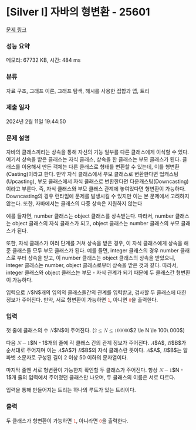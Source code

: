 # [Silver I] 자바의 형변환 - 25601 

[문제 링크](https://www.acmicpc.net/problem/25601) 

### 성능 요약

메모리: 67732 KB, 시간: 484 ms

### 분류

자료 구조, 그래프 이론, 그래프 탐색, 해시를 사용한 집합과 맵, 트리

### 제출 일자

2024년 2월 11일 19:44:50

### 문제 설명

<p>자바의 클래스끼리는 상속을 통해 자신의 기능 일부를 다른 클래스에게 이식할 수 있다. 여기서 상속을 받은 클래스는 자식 클래스, 상속을 한 클래스는 부모 클래스가 된다. 클래스를 이용해서 만든 객체는 다른 클래스로 형태를 변환할 수 있는데, 이를 형변환(Casting)이라고 한다. 만약 자식 클래스에서 부모 클래스로 변환한다면 업캐스팅(Upcasting), 부모 클래스에서 자식 클래스로 변환한다면 다운캐스팅(Downcasting) 이라고 부른다. 즉, 자식 클래스와 부모 클래스 관계에 놓여있다면 형변환이 가능하다. Downcasting의 경우 런타임에 문제를 발생시킬 수 있지만 이는 본 문제에서 고려하지 않는다. 또한, 자바에서는 클래스의 다중 상속은 지원하지 않는다</p>

<p>예를 들자면, number 클래스는 object 클래스를 상속받는다. 따라서, number 클래스는 object 클래스의 자식 클래스가 되고, object 클래스는 number 클래스의 부모 클래스가 된다.</p>

<p>또한, 자식 클래스가 여러 단계를 거쳐 상속을 받은 경우, 이 자식 클래스에게 상속을 해준 클래스들 모두 부모 클래스가 된다. 예를 들면, integer 클래스의 경우 number 클래스로 부터 상속을 받고, 이 number 클래스는 object 클래스의 상속을 받았으니, integer 클래스는 number, object 클래스로부터 상속을 받은 것과 같다. 따라서, integer 클래스와 object 클래스는 부모 - 자식 관계가 되기 때문에 두 클래스간 형변환이 가능하다.</p>

<p>입력으로 <mjx-container class="MathJax" jax="CHTML" style="font-size: 99.9%; position: relative;"><mjx-math class="MJX-TEX" aria-hidden="true"><mjx-mi class="mjx-i"><mjx-c class="mjx-c1D441 TEX-I"></mjx-c></mjx-mi></mjx-math><mjx-assistive-mml unselectable="on" display="inline"><math xmlns="http://www.w3.org/1998/Math/MathML"><mi>N</mi></math></mjx-assistive-mml><span aria-hidden="true" class="no-mathjax mjx-copytext">$N$</span></mjx-container>개의 임의의 클래스들간의 관계를 입력받고, 검사할 두 클래스에 대한 정보가 주어진다. 만약, 서로 형변환이 가능하면 <span style="color:#e74c3c;"><code>1</code></span>, 아니면 <span style="color:#e74c3c;"><code>0</code></span>을 출력한다.</p>

### 입력 

 <p>첫 줄에 클래스의 수 <mjx-container class="MathJax" jax="CHTML" style="font-size: 99.9%; position: relative;"><mjx-math class="MJX-TEX" aria-hidden="true"><mjx-mi class="mjx-i"><mjx-c class="mjx-c1D441 TEX-I"></mjx-c></mjx-mi></mjx-math><mjx-assistive-mml unselectable="on" display="inline"><math xmlns="http://www.w3.org/1998/Math/MathML"><mi>N</mi></math></mjx-assistive-mml><span aria-hidden="true" class="no-mathjax mjx-copytext">$N$</span></mjx-container>이 주어진다. (<mjx-container class="MathJax" jax="CHTML" style="font-size: 99.9%; position: relative;"><mjx-math class="MJX-TEX" aria-hidden="true"><mjx-mn class="mjx-n"><mjx-c class="mjx-c32"></mjx-c></mjx-mn><mjx-mo class="mjx-n" space="4"><mjx-c class="mjx-c2264"></mjx-c></mjx-mo><mjx-mi class="mjx-i" space="4"><mjx-c class="mjx-c1D441 TEX-I"></mjx-c></mjx-mi><mjx-mo class="mjx-n" space="4"><mjx-c class="mjx-c2264"></mjx-c></mjx-mo><mjx-mn class="mjx-n" space="4"><mjx-c class="mjx-c31"></mjx-c><mjx-c class="mjx-c30"></mjx-c><mjx-c class="mjx-c30"></mjx-c></mjx-mn><mjx-mtext class="mjx-n"><mjx-c class="mjx-cA0"></mjx-c></mjx-mtext><mjx-mn class="mjx-n"><mjx-c class="mjx-c30"></mjx-c><mjx-c class="mjx-c30"></mjx-c><mjx-c class="mjx-c30"></mjx-c></mjx-mn></mjx-math><mjx-assistive-mml unselectable="on" display="inline"><math xmlns="http://www.w3.org/1998/Math/MathML"><mn>2</mn><mo>≤</mo><mi>N</mi><mo>≤</mo><mn>100</mn><mtext> </mtext><mn>000</mn></math></mjx-assistive-mml><span aria-hidden="true" class="no-mathjax mjx-copytext">$2 \le N \le 100\ 000$</span></mjx-container>)</p>

<p>다음 <mjx-container class="MathJax" jax="CHTML" style="font-size: 99.9%; position: relative;"><mjx-math class="MJX-TEX" aria-hidden="true"><mjx-mi class="mjx-i"><mjx-c class="mjx-c1D441 TEX-I"></mjx-c></mjx-mi><mjx-mo class="mjx-n" space="3"><mjx-c class="mjx-c2212"></mjx-c></mjx-mo><mjx-mn class="mjx-n" space="3"><mjx-c class="mjx-c31"></mjx-c></mjx-mn></mjx-math><mjx-assistive-mml unselectable="on" display="inline"><math xmlns="http://www.w3.org/1998/Math/MathML"><mi>N</mi><mo>−</mo><mn>1</mn></math></mjx-assistive-mml><span aria-hidden="true" class="no-mathjax mjx-copytext">$N - 1$</span></mjx-container>개의 줄에 각 클래스 간의 관계 정보가 주어진다. <mjx-container class="MathJax" jax="CHTML" style="font-size: 99.9%; position: relative;"><mjx-math class="MJX-TEX" aria-hidden="true"><mjx-mi class="mjx-i"><mjx-c class="mjx-c1D434 TEX-I"></mjx-c></mjx-mi></mjx-math><mjx-assistive-mml unselectable="on" display="inline"><math xmlns="http://www.w3.org/1998/Math/MathML"><mi>A</mi></math></mjx-assistive-mml><span aria-hidden="true" class="no-mathjax mjx-copytext">$A$</span></mjx-container>, <mjx-container class="MathJax" jax="CHTML" style="font-size: 99.9%; position: relative;"><mjx-math class="MJX-TEX" aria-hidden="true"><mjx-mi class="mjx-i"><mjx-c class="mjx-c1D435 TEX-I"></mjx-c></mjx-mi></mjx-math><mjx-assistive-mml unselectable="on" display="inline"><math xmlns="http://www.w3.org/1998/Math/MathML"><mi>B</mi></math></mjx-assistive-mml><span aria-hidden="true" class="no-mathjax mjx-copytext">$B$</span></mjx-container>가 순서대로 주어지며 이는 <mjx-container class="MathJax" jax="CHTML" style="font-size: 99.9%; position: relative;"><mjx-math class="MJX-TEX" aria-hidden="true"><mjx-mi class="mjx-i"><mjx-c class="mjx-c1D434 TEX-I"></mjx-c></mjx-mi></mjx-math><mjx-assistive-mml unselectable="on" display="inline"><math xmlns="http://www.w3.org/1998/Math/MathML"><mi>A</mi></math></mjx-assistive-mml><span aria-hidden="true" class="no-mathjax mjx-copytext">$A$</span></mjx-container>가 <mjx-container class="MathJax" jax="CHTML" style="font-size: 99.9%; position: relative;"><mjx-math class="MJX-TEX" aria-hidden="true"><mjx-mi class="mjx-i"><mjx-c class="mjx-c1D435 TEX-I"></mjx-c></mjx-mi></mjx-math><mjx-assistive-mml unselectable="on" display="inline"><math xmlns="http://www.w3.org/1998/Math/MathML"><mi>B</mi></math></mjx-assistive-mml><span aria-hidden="true" class="no-mathjax mjx-copytext">$B$</span></mjx-container>의 자식 클래스란 뜻이다. <mjx-container class="MathJax" jax="CHTML" style="font-size: 99.9%; position: relative;"><mjx-math class="MJX-TEX" aria-hidden="true"><mjx-mi class="mjx-i"><mjx-c class="mjx-c1D434 TEX-I"></mjx-c></mjx-mi></mjx-math><mjx-assistive-mml unselectable="on" display="inline"><math xmlns="http://www.w3.org/1998/Math/MathML"><mi>A</mi></math></mjx-assistive-mml><span aria-hidden="true" class="no-mathjax mjx-copytext">$A$</span></mjx-container>, <mjx-container class="MathJax" jax="CHTML" style="font-size: 99.9%; position: relative;"><mjx-math class="MJX-TEX" aria-hidden="true"><mjx-mi class="mjx-i"><mjx-c class="mjx-c1D435 TEX-I"></mjx-c></mjx-mi></mjx-math><mjx-assistive-mml unselectable="on" display="inline"><math xmlns="http://www.w3.org/1998/Math/MathML"><mi>B</mi></math></mjx-assistive-mml><span aria-hidden="true" class="no-mathjax mjx-copytext">$B$</span></mjx-container>는 알파벳 소문자로 구성된 길이 2 이상 50 이하의 문자열이다.</p>

<p>마지막 줄엔 서로 형변환이 가능한지 확인할 두 클래스가 주어진다. 항상 <mjx-container class="MathJax" jax="CHTML" style="font-size: 99.9%; position: relative;"><mjx-math class="MJX-TEX" aria-hidden="true"><mjx-mi class="mjx-i"><mjx-c class="mjx-c1D441 TEX-I"></mjx-c></mjx-mi><mjx-mo class="mjx-n" space="3"><mjx-c class="mjx-c2212"></mjx-c></mjx-mo><mjx-mn class="mjx-n" space="3"><mjx-c class="mjx-c31"></mjx-c></mjx-mn></mjx-math><mjx-assistive-mml unselectable="on" display="inline"><math xmlns="http://www.w3.org/1998/Math/MathML"><mi>N</mi><mo>−</mo><mn>1</mn></math></mjx-assistive-mml><span aria-hidden="true" class="no-mathjax mjx-copytext">$N - 1$</span></mjx-container>개 줄의 입력에서 주어졌던 클래스만 나오며, 두 클래스의 이름은 서로 다르다.</p>

<p>입력을 통해 만들어지는 트리는 하나의 루트가 있는 트리이다.</p>

### 출력 

 <p>두 클래스가 형변환이 가능하면 <span style="color:#e74c3c;"><code>1</code></span>, 아니라면 <span style="color:#e74c3c;"><code>0</code></span>을 출력한다.</p>

